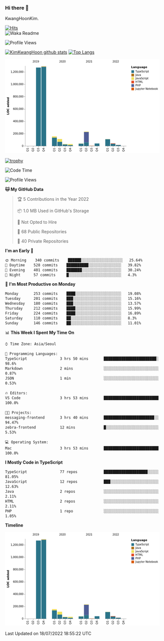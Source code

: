 ### Hi there 👋

KwangHoonKim.

[![Hits](https://hits.seeyoufarm.com/api/count/incr/badge.svg?url=https%3A%2F%2Fgithub.com%2Frhkdgns95)](https://hits.seeyoufarm.com)  
![Waka Readme](https://github.com/rhkdgns95/rhkdgns95/workflows/Waka%20Readme/badge.svg)

![Profile Views](http://img.shields.io/badge/Profile%20Views-0-blue)

[![KimKwangHoon github stats](https://github-readme-stats.vercel.app/api?username=rhkdgns95&show_icons=true)](https://github.com/rhkdgns95/github-readme-stats)   [![Top Langs](https://github-readme-stats.vercel.app/api/top-langs/?username=rhkdgns95&layout=compact)](https://github.com/rhkdgns95/github-readme-stats)   


![Chart not found](https://raw.githubusercontent.com/rhkdgns95/rhkdgns95/master/charts/bar_graph.png) 

[![trophy](https://github-profile-trophy.vercel.app/?username=rhkdgns95)](https://github.com/rhkdgns95/github-profile-trophy)

<!--START_SECTION:waka-->
![Code Time](http://img.shields.io/badge/Code%20Time-0%20secs-blue)

![Profile Views](http://img.shields.io/badge/Profile%20Views-1-blue)

**🐱 My GitHub Data** 

> 🏆 5 Contributions in the Year 2022
 > 
> 📦 1.0 MB Used in GitHub's Storage 
 > 
> 🚫 Not Opted to Hire
 > 
> 📜 68 Public Repositories 
 > 
> 🔑 40 Private Repositories  
 > 
**I'm an Early 🐤** 

```text
🌞 Morning    340 commits    ██████░░░░░░░░░░░░░░░░░░░   25.64% 
🌆 Daytime    528 commits    ██████████░░░░░░░░░░░░░░░   39.82% 
🌃 Evening    401 commits    ███████░░░░░░░░░░░░░░░░░░   30.24% 
🌙 Night      57 commits     █░░░░░░░░░░░░░░░░░░░░░░░░   4.3%

```
📅 **I'm Most Productive on Monday** 

```text
Monday       253 commits    ████░░░░░░░░░░░░░░░░░░░░░   19.08% 
Tuesday      201 commits    ███░░░░░░░░░░░░░░░░░░░░░░   15.16% 
Wednesday    180 commits    ███░░░░░░░░░░░░░░░░░░░░░░   13.57% 
Thursday     212 commits    ████░░░░░░░░░░░░░░░░░░░░░   15.99% 
Friday       224 commits    ████░░░░░░░░░░░░░░░░░░░░░   16.89% 
Saturday     110 commits    ██░░░░░░░░░░░░░░░░░░░░░░░   8.3% 
Sunday       146 commits    ██░░░░░░░░░░░░░░░░░░░░░░░   11.01%

```


📊 **This Week I Spent My Time On** 

```text
⌚︎ Time Zone: Asia/Seoul

💬 Programming Languages: 
TypeScript               3 hrs 50 mins       ████████████████████████░   98.6% 
Markdown                 2 mins              ░░░░░░░░░░░░░░░░░░░░░░░░░   0.87% 
JSON                     1 min               ░░░░░░░░░░░░░░░░░░░░░░░░░   0.53%

🔥 Editors: 
VS Code                  3 hrs 53 mins       █████████████████████████   100.0%

🐱‍💻 Projects: 
messaging-frontend       3 hrs 40 mins       ███████████████████████░░   94.47% 
zebra-frontend           12 mins             █░░░░░░░░░░░░░░░░░░░░░░░░   5.53%

💻 Operating System: 
Mac                      3 hrs 53 mins       █████████████████████████   100.0%

```

**I Mostly Code in TypeScript** 

```text
TypeScript               77 repos            ████████████████████░░░░░   81.05% 
JavaScript               12 repos            ███░░░░░░░░░░░░░░░░░░░░░░   12.63% 
Java                     2 repos             ░░░░░░░░░░░░░░░░░░░░░░░░░   2.11% 
HTML                     2 repos             ░░░░░░░░░░░░░░░░░░░░░░░░░   2.11% 
PHP                      1 repo              ░░░░░░░░░░░░░░░░░░░░░░░░░   1.05%

```


**Timeline**

![Chart not found](https://raw.githubusercontent.com/rhkdgns95/rhkdgns95/master/charts/bar_graph.png) 


 Last Updated on 18/07/2022 18:55:22 UTC
<!--END_SECTION:waka-->
